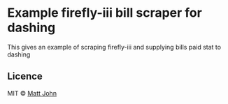 # Example firefly-iii bill scraper for dashing

This gives an example of scraping firefly-iii and supplying bills paid stat to dashing

## Licence

MIT © [Matt John](matthew@dockstudios.co.uk)
